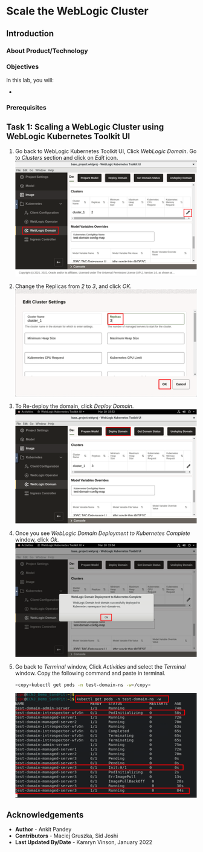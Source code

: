 # Scale the WebLogic Cluster 

## Introduction



### About Product/Technology



### Objectives

In this lab, you will:

* 

### Prerequisites



## Task 1: Scaling a WebLogic Cluster using WebLogic Kubernetes Toolkit UI

1. Go back to WebLogic Kubernetes Toolkit UI,  Click *WebLogic Domain*. Go to *Clusters* section and click on *Edit* icon.  
    ![Cluster Resize](images/ClusterResize.png)

2. Change the Replicas from *2* to *3*, and click *OK*. 
    ![Change Replicas](images/ChangeReplicas.png)

3. To Re-deploy the domain, click *Deploy Domain*.
    ![Redeploy Domain](images/RedeployDomain.png)

4. Once you see *WebLogic Domain Deployment to Kubernetes Complete* window, click *Ok*.
    ![Deployment Complete](images/DeploymentComplete.png)

5. Go back to *Terminal* window, Click *Activities* and select the *Terminal* window. Copy the following command and paste in terminal.
    ```bash
    <copy>kubectl get pods -n test-domain-ns -w</copy>
    ```
    ![View Scaling](images/ViewScaling.png)


## Acknowledgements

* **Author** -  Ankit Pandey
* **Contributors** - Maciej Gruszka, Sid Joshi
* **Last Updated By/Date** - Kamryn Vinson, January 2022